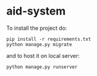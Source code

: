 # aid-system

To install the project do:
```
pip install -r requirements.txt
python manage.py migrate
```

and to host it on local server:
```
python manage.py runserver
```
